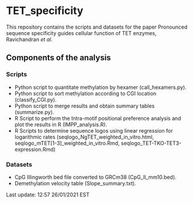 # TET_specificity
This repository contains the scripts and datasets for the paper Pronounced sequence specificity guides cellular function of TET enzymes, Ravichandran <em>et al</em>.

## Components of the analysis

### Scripts
- Python script to quantitate methylation by hexamer (call_hexamers.py).
- Python script to sort methylation according to CGI location (classify_CGI.py).
- Python script to merge results and obtain summary tables (summarize.py).
- R Script to perform the Intra-motif positional preference analysis and plot the results  in R (IMPP_analysis.R).
- R Scripts to determine sequence logos using linear regression for logarithmic rates (seqlogo_NgTET_weighted_in_vitro.html, seqlogo_mTET[1-3]_weighted_in_vitro.Rmd, seqlogo_TET-TKO-TET3-expression.Rmd)

### Datasets
- CpG Illingworth bed file converted to GRCm38 (CpG_Il_mm10.bed).
- Demethylation velocity table (Slope_summary.txt).

Last update: 12:57 26/01/2021 EST
